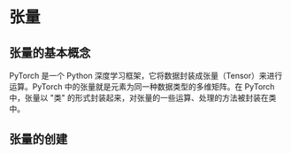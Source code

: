 # 张量

## 张量的基本概念

PyTorch 是一个 Python 深度学习框架，它将数据封装成张量（Tensor）来进行运算。PyTorch 中的张量就是元素为同一种数据类型的多维矩阵。在 PyTorch 中，张量以 "类" 的形式封装起来，对张量的一些运算、处理的方法被封装在类中。

## 张量的创建
